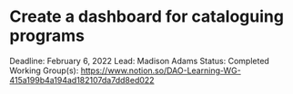 # Create a dashboard for cataloguing programs

Deadline: February 6, 2022
Lead: Madison Adams
Status: Completed
Working Group(s): https://www.notion.so/DAO-Learning-WG-415a199b4a194ad182107da7dd8ed022